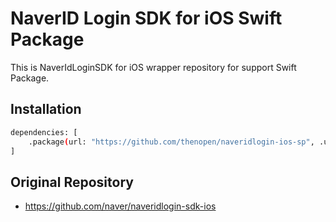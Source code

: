 # NaverID Login SDK for iOS Swift Package
This is NaverIdLoginSDK for iOS wrapper repository for support Swift Package.

## Installation
```sh
dependencies: [
    .package(url: "https://github.com/thenopen/naveridlogin-ios-sp", .upToNextMajor(from: "4.2.3"))
]
```
## Original Repository
- https://github.com/naver/naveridlogin-sdk-ios

